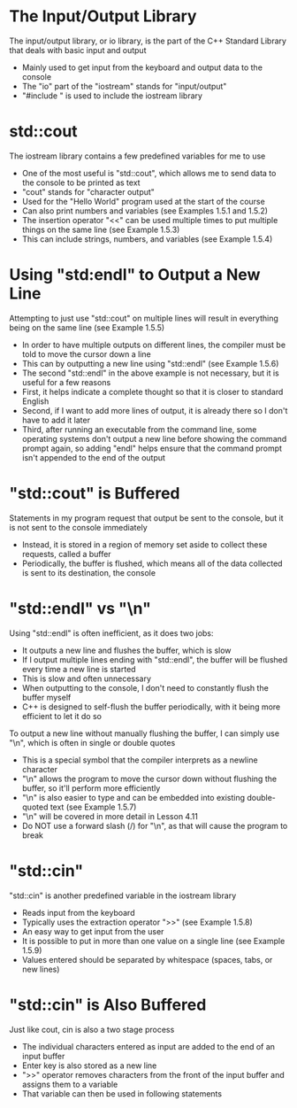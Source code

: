 # The Input/Output Library
The input/output library, or io library, is the part of the C++ Standard Library that deals with basic input and output
- Mainly used to get input from the keyboard and output data to the console
- The "io" part of the "iostream" stands for "input/output"
- "#include <iostream>" is used to include the iostream library

# std::cout
The iostream library contains a few predefined variables for me to use
- One of the most useful is "std::cout", which allows me to send data to the console to be printed as text
- "cout" stands for "character output"
- Used for the "Hello World" program used at the start of the course
- Can also print numbers and variables (see Examples 1.5.1 and 1.5.2)
- The insertion operator "<<" can be used multiple times to put multiple things on the same line (see Example 1.5.3)
- This can include strings, numbers, and variables (see Example 1.5.4)

# Using "std:endl" to Output a New Line
Attempting to just use "std::cout" on multiple lines will result in everything being on the same line (see Example 1.5.5)
- In order to have multiple outputs on different lines, the compiler must be told to move the cursor down a line
- This can by outputting a new line using "std::endl" (see Example 1.5.6)
- The second "std::endl" in the above example is not necessary, but it is useful for a few reasons
- First, it helps indicate a complete thought so that it is closer to standard English
- Second, if I want to add more lines of output, it is already there so I don't have to add it later
- Third, after running an executable from the command line, some operating systems don't output a new line before showing the command prompt again, so adding "endl" helps ensure that the command prompt isn't appended to the end of the output

# "std::cout" is Buffered
Statements in my program request that output be sent to the console, but it is not sent to the console immediately
- Instead, it is stored in a region of memory set aside to collect these requests, called a buffer
- Periodically, the buffer is flushed, which means all of the data collected is sent to its destination, the console

# "std::endl" vs "\n"
Using "std::endl" is often inefficient, as it does two jobs:
- It outputs a new line and flushes the buffer, which is slow
- If I output multiple lines ending with "std::endl", the buffer will be flushed every time a new line is started
- This is slow and often unnecessary
- When outputting to the console, I don't need to constantly flush the buffer myself
- C++ is designed to self-flush the buffer periodically, with it being more efficient to let it do so

To output a new line without manually flushing the buffer, I can simply use "\n", which is often in single or double quotes
- This is a special symbol that the compiler interprets as a newline character
- "\n" allows the program to move the cursor down without flushing the buffer, so it'll perform more efficiently
- "\n" is also easier to type and can be embedded into existing double-quoted text (see Example 1.5.7)
- "\n" will be covered in more detail in Lesson 4.11
- Do NOT use a forward slash (/) for "\n", as that will cause the program to break

# "std::cin"
"std::cin" is another predefined variable in the iostream library
- Reads input from the keyboard
- Typically uses the extraction operator ">>" (see Example 1.5.8)
- An easy way to get input from the user
- It is possible to put in more than one value on a single line (see Example 1.5.9)
- Values entered should be separated by whitespace (spaces, tabs, or new lines)

# "std::cin" is Also Buffered
Just like cout, cin is also a two stage process
- The individual characters entered as input are added to the end of an input buffer
- Enter key is also stored as a new line
- ">>" operator removes characters from the front of the input buffer and assigns them to a variable
- That variable can then be used in following statements
